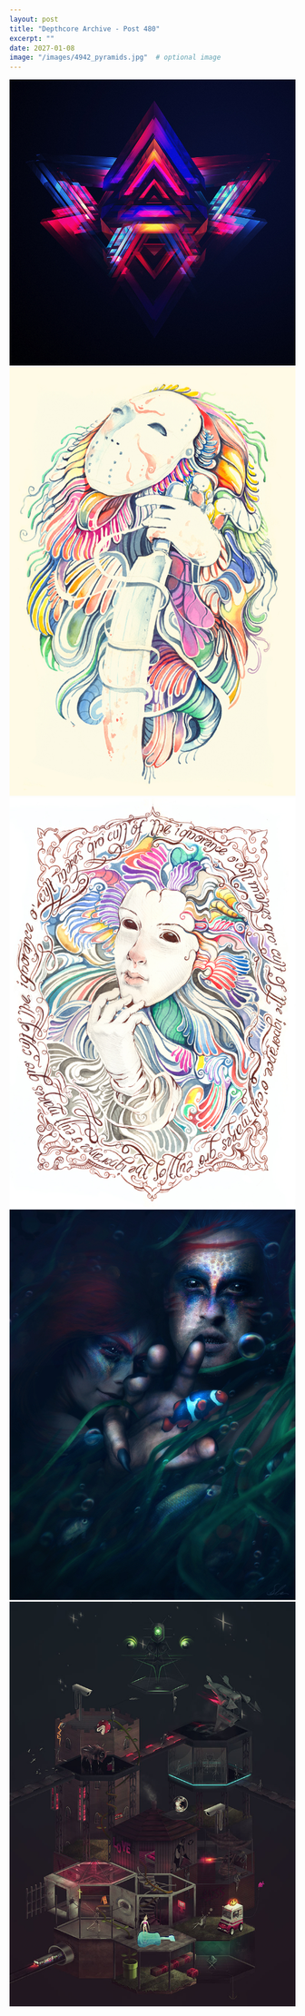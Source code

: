 ```yaml
---
layout: post
title: "Depthcore Archive - Post 480"
excerpt: ""
date: 2027-01-08
image: "/images/4942_pyramids.jpg"  # optional image
---
```


<img src="/images/4942_pyramids.jpg">
<img src="/images/4943_mania__depression_and_similars.jpg" alt="4943_mania__depression_and_similars.jpg"/>
<img src="/images/4944_occult.jpg" alt="4944_occult.jpg"/>
<img src="/images/4945_a_premonition_(of_the_succubus).jpg" alt="4945_a_premonition_(of_the_succubus).jpg"/>
<img src="/images/4946_memory_bank.jpg" alt="4946_memory_bank.jpg"/>
